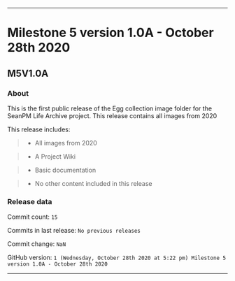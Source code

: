 
***

# Milestone 5 version 1.0A - October 28th 2020

## M5V1.0A

### About

This is the first public release of the Egg collection image folder for the SeanPM Life Archive project. This release contains all images from 2020

This release includes:

> * All images from 2020

> * A Project Wiki

> * Basic documentation

> * No other content included in this release

### Release data

Commit count: `15`

Commits in last release: `No previous releases`

Commit change: `NaN`

GitHub version: `1 (Wednesday, October 28th 2020 at 5:22 pm) Milestone 5 version 1.0A - October 28th 2020`

***
